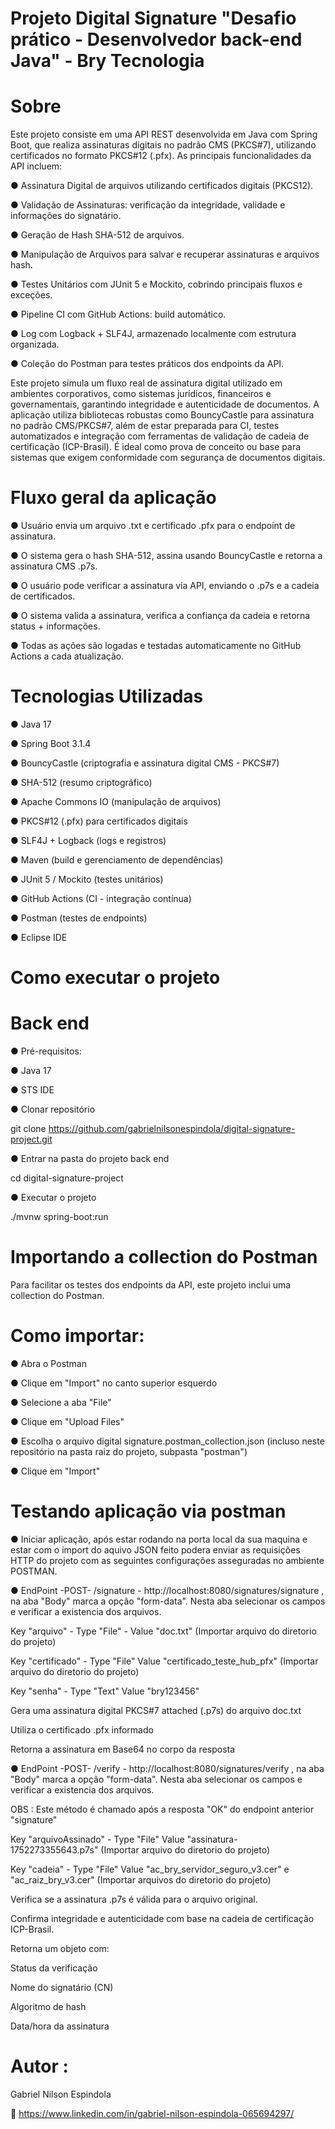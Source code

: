 # Projeto Digital Signature "Desafio prático - Desenvolvedor back-end Java" - Bry Tecnologia

# Sobre 

Este projeto consiste em uma API REST desenvolvida em Java com Spring Boot, que realiza assinaturas digitais no padrão CMS (PKCS#7), utilizando certificados no formato PKCS#12 (.pfx). As principais funcionalidades da API incluem:

● Assinatura Digital de arquivos utilizando certificados digitais (PKCS12).

● Validação de Assinaturas: verificação da integridade, validade e informações do signatário.

● Geração de Hash SHA-512 de arquivos.

● Manipulação de Arquivos para salvar e recuperar assinaturas e arquivos hash.

● Testes Unitários com JUnit 5 e Mockito, cobrindo principais fluxos e exceções.

● Pipeline CI com GitHub Actions: build automático.

● Log com Logback + SLF4J, armazenado localmente com estrutura organizada.

● Coleção do Postman para testes práticos dos endpoints da API.

Este projeto simula um fluxo real de assinatura digital utilizado em ambientes corporativos, como sistemas jurídicos, financeiros e governamentais, garantindo integridade e autenticidade de documentos. A aplicação utiliza bibliotecas robustas como BouncyCastle para assinatura no padrão CMS/PKCS#7, além de estar preparada para CI, testes automatizados e integração com ferramentas de validação de cadeia de certificação (ICP-Brasil). É ideal como prova de conceito ou base para sistemas que exigem conformidade com segurança de documentos digitais.

# Fluxo geral da aplicação

● Usuário envia um arquivo .txt e certificado .pfx para o endpoint de assinatura.

● O sistema gera o hash SHA-512, assina usando BouncyCastle e retorna a assinatura CMS .p7s.

● O usuário pode verificar a assinatura via API, enviando o .p7s e a cadeia de certificados.

● O sistema valida a assinatura, verifica a confiança da cadeia e retorna status + informações.

● Todas as ações são logadas e testadas automaticamente no GitHub Actions a cada atualização.


# Tecnologias Utilizadas 

● Java 17

● Spring Boot 3.1.4

● BouncyCastle (criptografia e assinatura digital CMS - PKCS#7)

● SHA-512 (resumo criptográfico)

● Apache Commons IO (manipulação de arquivos)

● PKCS#12 (.pfx) para certificados digitais

● SLF4J + Logback (logs e registros)

● Maven (build e gerenciamento de dependências)

● JUnit 5 / Mockito (testes unitários)

● GitHub Actions (CI - integração contínua)

● Postman (testes de endpoints)

● Eclipse IDE

# Como executar o projeto
# Back end

● Pré-requisitos: 

● Java 17

● STS IDE

● Clonar repositório

git clone https://github.com/gabrielnilsonespindola/digital-signature-project.git

● Entrar na pasta do projeto back end

cd digital-signature-project

● Executar o projeto

./mvnw spring-boot:run

# Importando a collection do Postman
Para facilitar os testes dos endpoints da API, este projeto inclui uma collection do Postman.

# Como importar:

● Abra o Postman

● Clique em "Import" no canto superior esquerdo

● Selecione a aba "File"

● Clique em "Upload Files"

● Escolha o arquivo digital signature.postman_collection.json (incluso neste repositório na pasta raiz do projeto, subpasta "postman")

● Clique em "Import"

# Testando aplicação via postman

● Iniciar aplicação, após estar rodando na porta local da sua maquina e estar com o import do aquivo JSON feito podera enviar as requisições HTTP do projeto com as seguintes configurações asseguradas no ambiente POSTMAN.

● EndPoint -POST- /signature  -  http://localhost:8080/signatures/signature , na aba "Body" marca a opção "form-data". Nesta aba selecionar os campos e verificar a existencia dos arquivos.

Key "arquivo"  -  Type "File"   -  Value "doc.txt" (Importar arquivo do diretorio do projeto)

Key "certificado"  -  Type "File"  Value "certificado_teste_hub_pfx" (Importar arquivo do diretorio do projeto)

Key "senha"  -  Type  "Text"  Value  "bry123456"

Gera uma assinatura digital PKCS#7 attached (.p7s) do arquivo doc.txt

Utiliza o certificado .pfx informado

Retorna a assinatura em Base64 no corpo da resposta

● EndPoint -POST- /verify  -  http://localhost:8080/signatures/verify , na aba "Body" marca a opção "form-data". Nesta aba selecionar os campos e verificar a existencia dos arquivos.

OBS : Este método é chamado após a resposta "OK" do endpoint anterior "signature"

Key "arquivoAssinado"  -  Type "File"  Value "assinatura-1752273355643.p7s" (Importar arquivo do diretorio do projeto)

Key "cadeia" -  Type "File"  Value "ac_bry_servidor_seguro_v3.cer" e "ac_raiz_bry_v3.cer" (Importar arquivos do diretorio do projeto)

Verifica se a assinatura .p7s é válida para o arquivo original.

Confirma integridade e autenticidade com base na cadeia de certificação ICP-Brasil.

Retorna um objeto com:

Status da verificação 

Nome do signatário (CN)

Algoritmo de hash

Data/hora da assinatura

# Autor : 

Gabriel Nilson Espindola

🔗 https://www.linkedin.com/in/gabriel-nilson-espindola-065694297/






